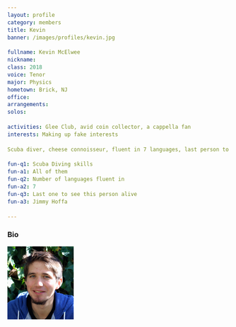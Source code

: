 ```yaml
---
layout: profile
category: members
title: Kevin
banner: /images/profiles/kevin.jpg

fullname: Kevin McElwee
nickname: 
class: 2018
voice: Tenor
major: Physics
hometown: Brick, NJ
office:
arrangements: 
solos: 

activities: Glee Club, avid coin collector, a cappella fan
interests: Making up fake interests

Scuba diver, cheese connoisseur, fluent in 7 languages, last person to see jimmy Hoffa alive

fun-q1: Scuba Diving skills
fun-a1: All of them
fun-q2: Number of languages fluent in
fun-a2: 7
fun-q3: Last one to see this person alive
fun-a3: Jimmy Hoffa

---
```


### Bio

![Kevin](/images/members/current/kevin.jpg)
